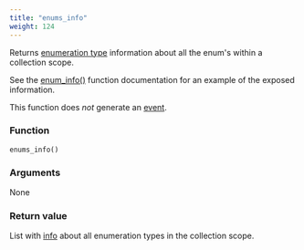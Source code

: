 ```yaml
---
title: "enums_info"
weight: 124
---
```


Returns [enumeration type](../../data-types/enum) information about all the enum's within a collection scope.

See the [enum_info()](../enum_info) function documentation for an example of the exposed information.

This function does *not* generate an [event](../../overview/events).

### Function

`enums_info()`

### Arguments

None

### Return value

List with [info](../../data-types/info) about all enumeration types in the collection scope.
